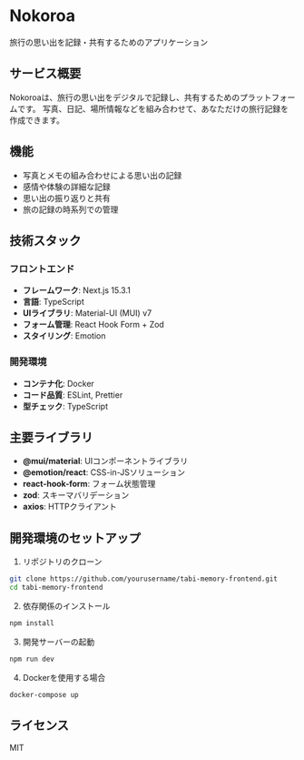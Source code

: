 # Nokoroa

旅行の思い出を記録・共有するためのアプリケーション

## サービス概要

Nokoroaは、旅行の思い出をデジタルで記録し、共有するためのプラットフォームです。
写真、日記、場所情報などを組み合わせて、あなただけの旅行記録を作成できます。

## 機能

- 写真とメモの組み合わせによる思い出の記録
- 感情や体験の詳細な記録
- 思い出の振り返りと共有
- 旅の記録の時系列での管理

## 技術スタック

### フロントエンド

- **フレームワーク**: Next.js 15.3.1
- **言語**: TypeScript
- **UIライブラリ**: Material-UI (MUI) v7
- **フォーム管理**: React Hook Form + Zod
- **スタイリング**: Emotion

### 開発環境

- **コンテナ化**: Docker
- **コード品質**: ESLint, Prettier
- **型チェック**: TypeScript

## 主要ライブラリ

- **@mui/material**: UIコンポーネントライブラリ
- **@emotion/react**: CSS-in-JSソリューション
- **react-hook-form**: フォーム状態管理
- **zod**: スキーマバリデーション
- **axios**: HTTPクライアント

## 開発環境のセットアップ

1. リポジトリのクローン

```bash
git clone https://github.com/yourusername/tabi-memory-frontend.git
cd tabi-memory-frontend
```

2. 依存関係のインストール

```bash
npm install
```

3. 開発サーバーの起動

```bash
npm run dev
```

4. Dockerを使用する場合

```bash
docker-compose up
```

## ライセンス

MIT
